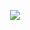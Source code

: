 <p align="center" >
    <a href="https://www.codewars.com/users/zaicelop">
      <img src="https://github.r2v.ch/codewars?user=USERNAME" />
    </a>
</p>

<!--
**zaicelop/zaicelop** is a ✨ _special_ ✨ repository because its `README.md` (this file) appears on your GitHub profile.

Here are some ideas to get you started:

- 🔭 I’m currently working on ...
- 🌱 I’m currently learning ...
- 👯 I’m looking to collaborate on ...
- 🤔 I’m looking for help with ...
- 💬 Ask me about ...
- 📫 How to reach me: ...
- 😄 Pronouns: ...
- ⚡ Fun fact: ...
-->
